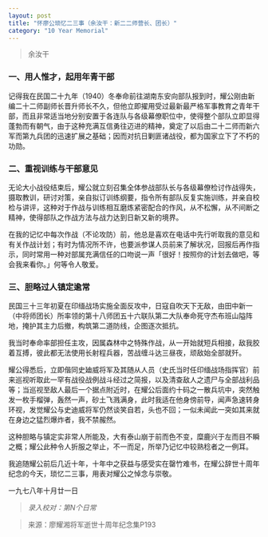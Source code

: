 ```yaml
---
layout: post
title: "怀廖公琐忆二三事（余汝干：新二二师营长、团长）"
category: "10 Year Memorial"
---
```


> 余汝干

### 一、用人惟才，起用年青干部

记得我在民国二十九年（1940）冬奉命前往湖南东安向部队报到时，耀公刚由新编二十二师副师长晋升师长不久，但他立即擢用受过最新最严格军事教育之青年干部，而且非常适当地分别安置于各连队与各级幕僚职位中，使得整个部队立即显得蓬勃而有朝气，由于这种充满互信勇往迈进的精神，奠定了以后由二十二师而新六军而第九兵团的迅速扩展之基础；因而对抗日剿匪诸战役，都为国家立下了不朽的功勋。

### 二、重视训练与干部意见

无论大小战役结束后，耀公就立刻召集全体参战部队长与各级幕僚检讨作战得失，摄取教训，研讨对策，亲自拟订训练纲要，指令所有部队反复实施训练，并亲自校检与讲评，这种对于作战与训练相互磨炼紧密配合的作风，从不松懈，从不间断之精神，使得部队之作战方法与战力达到日新又新的境界。

在我的记忆中每次作战（不论攻防）前，他总是喜欢在电话中先行听取我的意见和有关作战计划；有时为情况所不许，也要派参谋人员前来了解状况，回报后再作指示，同时常用一种对部属充满信任的口吻说一声「很好！按照你的计划去做吧，等会我来看你。」何等令人敬爱。

### 三、胆略过人镇定逾常

民国三十三年初夏在印缅战场实施全面反攻中，日寇自吹天下无敌，由田中新一（中将师团长）所率领的第十八师团五十六联队第二大队奉命死守杰布班山隘阵地，掩护其主力后撤，构筑第二道防线，企图逐次抵抗。

我当时奉命率部担任主攻，因属森林中之特殊作战，从一开始就短兵相接，敌我胶着互搏，彼此都无法使用长射程兵器，苦战缠斗达三昼夜，顽敌始全部就歼。

耀公得悉后，立即偕同史廸威将军及其随从人员（史氏当时任印缅战场指挥官）前来巡视听取此一罕有战役战例战斗经过之简报，以及清查敌人之遗尸与全部战利品等；当巡视至敌人最后一个据点附近时，在耀公后面约十码之一散兵坑中，突然触发一枚手榴弹，轰然一声，砂土飞溅满身，此时我适在他身傍前导，闻声急速转身环视，发觉耀公与史迪威将军仍然谈笑自若，头也不回；一似未闻此一突如其来就在身边之猛烈爆炸者，我不禁赧然。

这种胆略与镇定实非常人所能及，大有泰山崩于前而色不变，糜鹿兴于左而目不瞬之概；耀公此种令人折服之举止，不一而足，所举乃记忆中较熟稔者之一例耳。

我追随耀公前后几近十年，十年中之获益与感受实在罄竹难书，在耀公辞世十周年纪念的今天，琐忆二三事，用表对耀公之悼念与崇敬。

一九七八年十月廿一日

> *录入校对：第N个日常*


> 来源：廖耀湘将军逝世十周年纪念集P193